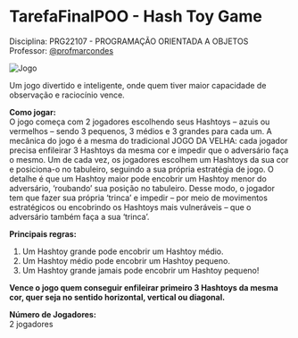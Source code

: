 # TarefaFinalPOO - Hash Toy Game

Disciplina: PRG22107 - PROGRAMAÇÃO ORIENTADA A OBJETOS <br>
Professor: [@profmarcondes](https://github.com/profmarcondes)

![Jogo](https://a-static.mlcdn.com.br/800x560/jogo-educativo-da-velha-hash-toy-divertido-raciocinio-logico-paki-toys/universotoys/1204/ccb4ce9fb471589d8a1ee94220f56426.jpeg)

Um jogo divertido e inteligente, onde quem tiver maior capacidade de observação e raciocínio vence.

<b>Como jogar:</b><br>
O jogo começa com 2 jogadores escolhendo seus Hashtoys – azuis ou vermelhos – sendo 3 pequenos, 3 médios e 3 grandes para cada um. A mecânica do jogo é a mesma do tradicional JOGO DA VELHA: cada jogador precisa enfileirar 3 Hashtoys da mesma cor e impedir que o adversário faça o mesmo. Um de cada vez, os jogadores escolhem um Hashtoys da sua cor e posiciona-o no tabuleiro, seguindo a sua própria estratégia de jogo. O detalhe é que um Hashtoy maior pode encobrir um Hashtoy menor do adversário, ‘roubando’ sua posição no tabuleiro. Desse modo, o jogador tem que fazer sua própria ‘trinca’ e impedir – por meio de movimentos estratégicos ou encobrindo os Hashtoys mais vulneráveis – que o adversário também faça a sua ‘trinca’.

<b>Principais regras:</b><br>

1. Um Hashtoy grande pode encobrir um Hashtoy médio.
2. Um Hashtoy médio pode encobrir um Hashtoy pequeno.
3. Um Hashtoy grande jamais pode encobrir um Hashtoy pequeno!

<b>Vence o jogo quem conseguir enfileirar primeiro 3 Hashtoys da mesma cor, quer seja no sentido horizontal, vertical ou diagonal.</b><br>

<b>Número de Jogadores:</b><br>
2 jogadores
